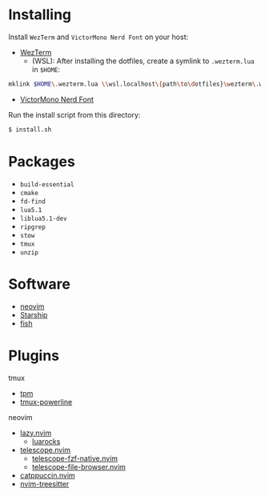 # Installing

Install `WezTerm` and `VictorMono Nerd Font` on your host:

- [WezTerm](https://wezterm.org/)
    - (WSL): After installing the dotfiles, create a symlink to `.wezterm.lua` in `$HOME`:

```bash
mklink $HOME\.wezterm.lua \\wsl.localhost\{path\to\dotfiles}\wezterm\.wezterm.lua
```

- [VictorMono Nerd Font](https://github.com/ryanoasis/nerd-fonts/releases/download/v3.3.0/VictorMono.zip)

Run the install script from this directory:

```bash
$ install.sh
```

# Packages

- `build-essential`
- `cmake`
- `fd-find`
- `lua5.1`
- `liblua5.1-dev`
- `ripgrep`
- `stow`
- `tmux`
- `unzip`

# Software

- [neovim](https://neovim.io/)
- [Starship](https://starship.rs/)
- [fish](https://fishshell.com/)

# Plugins

tmux
- [tpm](https://github.com/tmux-plugins/tpm)
- [tmux-powerline](https://github.com/erikw/tmux-powerline)

neovim
- [lazy.nvim](https://lazy.folke.io/)
    - [luarocks](https://luarocks.org/)
- [telescope.nvim](https://github.com/nvim-telescope/telescope.nvim)
    - [telescope-fzf-native.nvim](https://github.com/nvim-telescope/telescope-fzf-native.nvim)
    - [telescope-file-browser.nvim](https://github.com/nvim-telescope/telescope-file-browser.nvim)
- [catppuccin.nvim](https://github.com/catppuccin/nvim)
- [nvim-treesitter](https://github.com/nvim-treesitter/nvim-treesitter)


